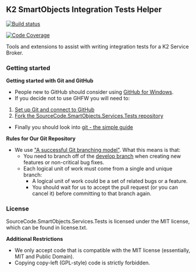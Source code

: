 ## K2 SmartObjects Integration Tests Helper

[![Build status](https://ci.appveyor.com/api/projects/status/github/jannesrsa/smartobjects-services-tests?svg=true)](https://ci.appveyor.com/project/jannesrsa/sourcecode-smartobjects-services-tests)

[![Code Coverage](https://codecov.io/gh/jannesrsa/smartobjects-services-tests/coverage.svg)](https://codecov.io/gh/jannesrsa/smartobjects-services-tests)

Tools and extensions to assist with writing integration tests for a K2 Service Broker.

### Getting started

**Getting started with Git and GitHub**

 * People new to GitHub should consider using [GitHub for Windows](http://windows.github.com/).
 * If you decide not to use GHFW you will need to:
  1. [Set up Git and connect to GitHub](http://help.github.com/win-set-up-git/)
  2. [Fork the SourceCode.SmartObjects.Services.Tests repository](http://help.github.com/fork-a-repo/)
 * Finally you should look into [git - the simple guide](http://rogerdudler.github.com/git-guide/)

**Rules for Our Git Repository**

 * We use ["A successful Git branching model"](http://nvie.com/posts/a-successful-git-branching-model/). What this means is that:
   * You need to branch off of the [develop branch](https://github.com/jannesrsa/SourceCode.SmartObjects.Services.Tests) when creating new features or non-critical bug fixes.
   * Each logical unit of work must come from a single and unique branch:
     * A logical unit of work could be a set of related bugs or a feature.
     * You should wait for us to accept the pull request (or you can cancel it) before committing to that branch again.
     
### License

SourceCode.SmartObjects.Services.Tests is licensed under the MIT license, which can be found in license.txt.

**Additional Restrictions**

 * We only accept code that is compatible with the MIT license (essentially, MIT and Public Domain).
 * Copying copy-left (GPL-style) code is strictly forbidden.
